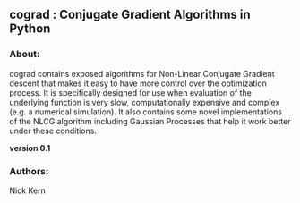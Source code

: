 ## cograd : Conjugate Gradient Algorithms in Python

### About:

cograd contains exposed algorithms for Non-Linear Conjugate Gradient descent that makes
it easy to have more control over the optimization process. It is specifically designed
for use when evaluation of the underlying function is very slow, computationally expensive
and complex (e.g. a numerical simulation). It also contains some novel implementations of
the NLCG algorithm including Gaussian Processes that help it work better under these conditions.

**version 0.1**


### Authors:

Nick Kern
